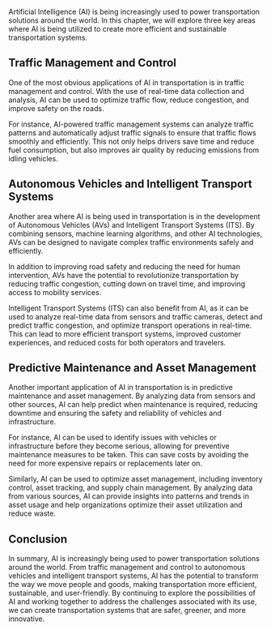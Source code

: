 
Artificial Intelligence (AI) is being increasingly used to power transportation solutions around the world. In this chapter, we will explore three key areas where AI is being utilized to create more efficient and sustainable transportation systems.

Traffic Management and Control
------------------------------

One of the most obvious applications of AI in transportation is in traffic management and control. With the use of real-time data collection and analysis, AI can be used to optimize traffic flow, reduce congestion, and improve safety on the roads.

For instance, AI-powered traffic management systems can analyze traffic patterns and automatically adjust traffic signals to ensure that traffic flows smoothly and efficiently. This not only helps drivers save time and reduce fuel consumption, but also improves air quality by reducing emissions from idling vehicles.

Autonomous Vehicles and Intelligent Transport Systems
-----------------------------------------------------

Another area where AI is being used in transportation is in the development of Autonomous Vehicles (AVs) and Intelligent Transport Systems (ITS). By combining sensors, machine learning algorithms, and other AI technologies, AVs can be designed to navigate complex traffic environments safely and efficiently.

In addition to improving road safety and reducing the need for human intervention, AVs have the potential to revolutionize transportation by reducing traffic congestion, cutting down on travel time, and improving access to mobility services.

Intelligent Transport Systems (ITS) can also benefit from AI, as it can be used to analyze real-time data from sensors and traffic cameras, detect and predict traffic congestion, and optimize transport operations in real-time. This can lead to more efficient transport systems, improved customer experiences, and reduced costs for both operators and travelers.

Predictive Maintenance and Asset Management
-------------------------------------------

Another important application of AI in transportation is in predictive maintenance and asset management. By analyzing data from sensors and other sources, AI can help predict when maintenance is required, reducing downtime and ensuring the safety and reliability of vehicles and infrastructure.

For instance, AI can be used to identify issues with vehicles or infrastructure before they become serious, allowing for preventive maintenance measures to be taken. This can save costs by avoiding the need for more expensive repairs or replacements later on.

Similarly, AI can be used to optimize asset management, including inventory control, asset tracking, and supply chain management. By analyzing data from various sources, AI can provide insights into patterns and trends in asset usage and help organizations optimize their asset utilization and reduce waste.

Conclusion
----------

In summary, AI is increasingly being used to power transportation solutions around the world. From traffic management and control to autonomous vehicles and intelligent transport systems, AI has the potential to transform the way we move people and goods, making transportation more efficient, sustainable, and user-friendly. By continuing to explore the possibilities of AI and working together to address the challenges associated with its use, we can create transportation systems that are safer, greener, and more innovative.

